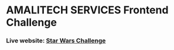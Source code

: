 # AMALITECH SERVICES Frontend Challenge

### Live website: [Star Wars Challenge](https://starwars-nicholas.netlify.app/)